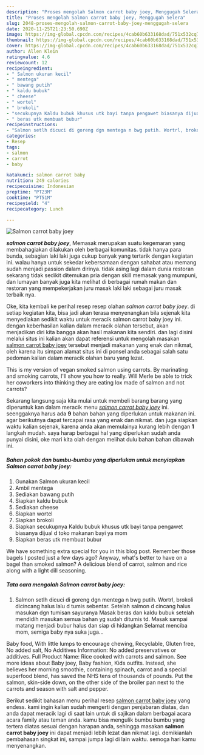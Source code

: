 ```yaml
---
description: "Proses mengolah Salmon carrot baby joey, Menggugah Selera"
title: "Proses mengolah Salmon carrot baby joey, Menggugah Selera"
slug: 2048-proses-mengolah-salmon-carrot-baby-joey-menggugah-selera
date: 2020-11-25T21:23:50.690Z
image: https://img-global.cpcdn.com/recipes/4cab60b633168dad/751x532cq70/salmon-carrot-baby-joey-foto-resep-utama.jpg
thumbnail: https://img-global.cpcdn.com/recipes/4cab60b633168dad/751x532cq70/salmon-carrot-baby-joey-foto-resep-utama.jpg
cover: https://img-global.cpcdn.com/recipes/4cab60b633168dad/751x532cq70/salmon-carrot-baby-joey-foto-resep-utama.jpg
author: Allen Klein
ratingvalue: 4.6
reviewcount: 12
recipeingredient:
- " Salmon ukuran kecil"
- " mentega"
- " bawang putih"
- " kaldu bubuk"
- " cheese"
- " wortel"
- " brokoli"
- "secukupnya Kaldu bubuk khusus utk bayi tanpa pengawet biasanya dijual d toko makanan bayi ya mom"
- " beras utk membuat bubur"
recipeinstructions:
- "Salmon setlh dicuci di goreng dgn mentega n bwg putih. Wortrl, brokoli dicincang halus lalu d tumis sebentar. Setelah salmon d cincang halus masukan dgn tumisan sayuranya Masak beras dan kaldu bubuk setelah mendidih masukan semua bahan yg sudah ditumis td. Masak sampai matang menjadi bubur halus dan siap di hidangkan Selamat menciba mom, semiga baby nya suka juga..."
categories:
- Resep
tags:
- salmon
- carrot
- baby

katakunci: salmon carrot baby 
nutrition: 249 calories
recipecuisine: Indonesian
preptime: "PT23M"
cooktime: "PT51M"
recipeyield: "4"
recipecategory: Lunch

---
```



![Salmon carrot baby joey](https://img-global.cpcdn.com/recipes/4cab60b633168dad/751x532cq70/salmon-carrot-baby-joey-foto-resep-utama.jpg)

<b><i>salmon carrot baby joey</i></b>, Memasak merupakan suatu kegemaran yang membahagiakan dilakukan oleh berbagai komunitas. tidak hanya para bunda, sebagian laki laki juga cukup banyak yang tertarik dengan kegiatan ini. walau hanya untuk sekedar kebersamaan dengan sahabat atau memang sudah menjadi passion dalam dirinya. tidak asing lagi dalam dunia restoran sekarang tidak sedikit ditemukan pria dengan skill memasak yang mumpuni, dan lumayan banyak juga kita melihat di berbagai rumah makan dan restoran yang mempekerjakan juru masak laki laki sebagai juru masak terbaik nya.

Oke, kita kembali ke perihal resep resep olahan <i>salmon carrot baby joey</i>. di setiap kegiatan kita, bisa jadi akan terasa menyenangkan bila sejenak kita menyediakan sedikit waktu untuk meracik salmon carrot baby joey ini. dengan keberhasilan kalian dalam meracik olahan tersebut, akan menjadikan diri kita bangga akan hasil makanan kita sendiri. dan lagi disini melalui situs ini kalian akan dapat referensi untuk mengolah masakan <u>salmon carrot baby joey</u> tersebut menjadi makanan yang enak dan nikmat, oleh karena itu simpan alamat situs ini di ponsel anda sebagai salah satu pedoman kalian dalam meracik olahan baru yang lezat.

This is my version of vegan smoked salmon using carrots. By marinating and smoking carrots, I&#39;ll show you how to really. Will Merle be able to trick her coworkers into thinking they are eating lox made of salmon and not carrots?


Sekarang langsung saja kita mulai untuk membeli barang barang yang diperuntuk kan dalam meracik menu <u><i>salmon carrot baby joey</i></u> ini. seenggaknya harus ada <b>9</b> bahan bahan yang diperlukan untuk makanan ini. agar berikutnya dapat tercapai rasa yang enak dan nikmat. dan juga siapkan waktu kalian sejenak, karena anda akan memulainya kurang lebih dengan <b>1</b> langkah mudah. saya harap berbagai hal yang diperlukan sudah anda punyai disini, oke mari kita olah dengan melihat dulu bahan bahan dibawah ini.

<!--inarticleads1-->

##### Bahan pokok dan bumbu-bumbu yang diperlukan untuk menyiapkan Salmon carrot baby joey:

1. Gunakan  Salmon ukuran kecil
1. Ambil  mentega
1. Sediakan  bawang putih
1. Siapkan  kaldu bubuk
1. Sediakan  cheese
1. Siapkan  wortel
1. Siapkan  brokoli
1. Siapkan secukupnya Kaldu bubuk khusus utk bayi tanpa pengawet biasanya dijual d toko makanan bayi ya mom
1. Siapkan  beras utk membuat bubur


We have something extra special for you in this blog post. Remember those bagels I posted just a few days ago? Anyway, what&#39;s better to have on a bagel than smoked salmon? A delicious blend of carrot, salmon and rice along with a light dill seasoning. 

<!--inarticleads2-->

##### Tata cara mengolah Salmon carrot baby joey:

1. Salmon setlh dicuci di goreng dgn mentega n bwg putih. Wortrl, brokoli dicincang halus lalu d tumis sebentar. Setelah salmon d cincang halus masukan dgn tumisan sayuranya Masak beras dan kaldu bubuk setelah mendidih masukan semua bahan yg sudah ditumis td. Masak sampai matang menjadi bubur halus dan siap di hidangkan Selamat menciba mom, semiga baby nya suka juga...


Baby food, With little lumps to encourage chewing, Recyclable, Gluten free, No added salt, No Additives Information: No added preservatives or additives. Full Product Name: Rice cooked with carrots and salmon. See more ideas about Baby joey, Baby fashion, Kids outfits. Instead, she believes her morning smoothie, containing spinach, carrot and a special superfood blend, has saved the NHS tens of thousands of pounds. Put the salmon, skin-side down, on the other side of the broiler pan next to the carrots and season with salt and pepper. 

Berikut sedikit bahasan menu perihal resep <u>salmon carrot baby joey</u> yang endess. kami ingin kalian sudah mengerti dengan penjabaran diatas, dan anda dapat meracik lagi di saat lain untuk di sajikan dalam berbagai acara acara family atau teman anda. kamu bisa mengulik bumbu bumbu yang tertera diatas sesuai dengan harapan anda, sehingga masakan <b>salmon carrot baby joey</b> ini dapat menjadi lebih lezat dan nikmat lagi. demikianlah pembahasan singkat ini, sampai jumpa lagi di lain waktu. semoga hari kamu menyenangkan.
